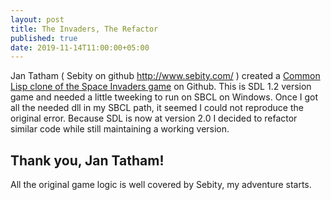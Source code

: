 ```yaml
---
layout: post
title: The Invaders, The Refactor
published: true
date: 2019-11-14T11:00:00+05:00
---
```

Jan Tatham ( Sebity on github http://www.sebity.com/ )
created a [Common Lisp clone of the Space Invaders game](https://github.com/sebity/the-invaders) on Github.
This is SDL 1.2 version game and needed a little tweeking to run on SBCL on Windows.
Once I got all the needed dll in my SBCL path, it seemed I could not reproduce the original error.
Because SDL is now at version 2.0 I decided to refactor similar code while still maintaining a working version.

## Thank you, Jan Tatham!
All the original game logic is well covered by Sebity, my adventure starts.